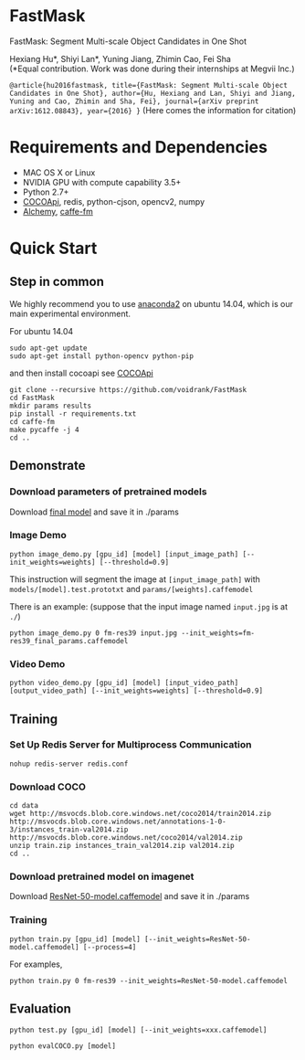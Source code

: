 # FastMask

FastMask: Segment Multi-scale Object Candidates in One Shot

Hexiang Hu\*, Shiyi Lan\*, Yuning Jiang, Zhimin Cao, Fei Sha  
(\*Equal contribution. Work was done during their internships at Megvii Inc.)

`
@article{hu2016fastmask,
  title={FastMask: Segment Multi-scale Object Candidates in One Shot},
  author={Hu, Hexiang and Lan, Shiyi and Jiang, Yuning and Cao, Zhimin and Sha, Fei},
  journal={arXiv preprint arXiv:1612.08843},
  year={2016}
}
`
(Here comes the information for citation)

# Requirements and Dependencies
- MAC OS X or Linux
- NVIDIA GPU with compute capability 3.5+
- Python 2.7+
- [COCOApi](https://github.com/pdollar/coco), redis, python-cjson, opencv2, numpy
- [Alchemy](https://github.com/voidrank/alchemy), [caffe-fm](https://github.com/voidrank/caffe-fm)

# Quick Start

## Step in common

We highly recommend you to use [anaconda2](https://www.continuum.io/downloads) on ubuntu 14.04,
which is our main experimental environment.

For ubuntu 14.04
```
sudo apt-get update
sudo apt-get install python-opencv python-pip
```

and then install cocoapi see [COCOApi](https://github.com/pdollar/coco)

```
git clone --recursive https://github.com/voidrank/FastMask
cd FastMask
mkdir params results
pip install -r requirements.txt
cd caffe-fm
make pycaffe -j 4
cd ..
```

## Demonstrate

### Download parameters of pretrained models

Download [final model](https://drive.google.com/file/d/0B91BSyN61NHRS3Y3UEl1LVE5MjQ/view?usp=sharing) and save it in ./params

### Image Demo
```
python image_demo.py [gpu_id] [model] [input_image_path] [--init_weights=weights] [--threshold=0.9]
```

This instruction will segment the image at `[input_image_path]` with `models/[model].test.prototxt` and `params/[weights].caffemodel`

There is an example: (suppose that the input image named `input.jpg` is at `./`)

```
python image_demo.py 0 fm-res39 input.jpg --init_weights=fm-res39_final_params.caffemodel
```

### Video Demo

```
python video_demo.py [gpu_id] [model] [input_video_path] [output_video_path] [--init_weights=weights] [--threshold=0.9]
```

## Training

### Set Up Redis Server for Multiprocess Communication
```
nohup redis-server redis.conf
```

### Download COCO

```
cd data
wget http://msvocds.blob.core.windows.net/coco2014/train2014.zip http://msvocds.blob.core.windows.net/annotations-1-0-3/instances_train-val2014.zip http://msvocds.blob.core.windows.net/coco2014/val2014.zip
unzip train.zip instances_train_val2014.zip val2014.zip
cd ..
```


### Download pretrained model on imagenet

Download [ResNet-50-model.caffemodel](https://onedrive.live.com/?authkey=%21AAFW2-FVoxeVRck&id=4006CBB8476FF777%2117887&cid=4006CBB8476FF777) and save it in ./params

### Training
```
python train.py [gpu_id] [model] [--init_weights=ResNet-50-model.caffemodel] [--process=4]
```

For examples,

```
python train.py 0 fm-res39 --init_weights=ResNet-50-model.caffemodel
```


## Evaluation

```
python test.py [gpu_id] [model] [--init_weights=xxx.caffemodel]
```
```
python evalCOCO.py [model]
```
